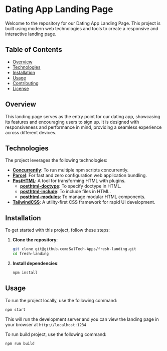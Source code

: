 # Dating App Landing Page

Welcome to the repository for our Dating App Landing Page. This project is built using modern web technologies and tools to create a responsive and interactive landing page.


## Table of Contents

- [Overview](#overview)
- [Technologies](#technologies)
- [Installation](#installation)
- [Usage](#usage)
- [Contributing](#contributing)
- [License](#license)

## Overview

This landing page serves as the entry point for our dating app, showcasing its features and encouraging users to sign up. It is designed with responsiveness and performance in mind, providing a seamless experience across different devices.

## Technologies

The project leverages the following technologies:

- **[Concurrently](https://www.npmjs.com/package/concurrently)**: To run multiple npm scripts concurrently.
- **[Parcel](https://parceljs.org/)**: For fast and zero configuration web application bundling.
- **[PostHTML](https://github.com/posthtml/posthtml)**: A tool for transforming HTML with plugins.
  - **[posthtml-doctype](https://github.com/posthtml/posthtml-doctype)**: To specify doctype in HTML.
  - **[posthtml-include](https://github.com/posthtml/posthtml-include)**: To include files in HTML.
  - **[posthtml-modules](https://github.com/posthtml/posthtml-modules)**: To manage modular HTML components.
- **[TailwindCSS](https://tailwindcss.com/)**: A utility-first CSS framework for rapid UI development.

## Installation

To get started with this project, follow these steps:

1. **Clone the repository**:
    ```sh
    git clone git@github.com:SalTech-Apps/fresh-landing.git
    cd fresh-landing
    ```

2. **Install dependencies**:
    ```sh
    npm install
    ```

## Usage

To run the project locally, use the following command:

```sh
npm start
```
This will run the development server and you can view the landing page in your browser at 
```http://localhost:1234```

To run build project, use the following command:

```sh
npm run build
```
